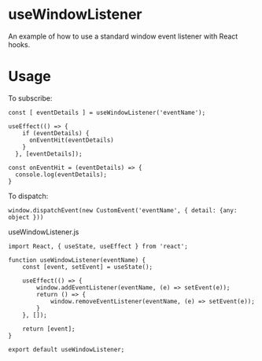 # useWindowListener
An example of how to use a standard window event listener with React hooks.

# Usage
To subscribe: 
```
const [ eventDetails ] = useWindowListener('eventName');

useEffect(() => {
    if (eventDetails) {
      onEventHit(eventDetails)
    }
  }, [eventDetails]);

const onEventHit = (eventDetails) => {
  console.log(eventDetails);
}
```

To dispatch:
```
window.dispatchEvent(new CustomEvent('eventName', { detail: {any: object }))

```

useWindowListener.js
```
import React, { useState, useEffect } from 'react';

function useWindowListener(eventName) {
    const [event, setEvent] = useState();
    
    useEffect(() => {
        window.addEventListener(eventName, (e) => setEvent(e));
        return () => {
            window.removeEventListener(eventName, (e) => setEvent(e));
        }
    }, []);

    return [event];
}

export default useWindowListener;
````
